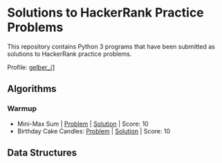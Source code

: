 # Solutions to HackerRank Practice Problems
This repository contains Python 3 programs that have been submitted as solutions to HackerRank practice problems.

Profile: [gelber_j1](https://www.hackerrank.com/gelber_j1)

## Algorithms
### Warmup
  - Mini-Max Sum | [Problem](https://www.hackerrank.com/challenges/mini-max-sum/problem) | [Solution](https://github.com/jegelber/hackerrank-solutions/blob/master/algorithms/warmup/mini-max-sum.py) | Score: 10
  - Birthday Cake Candles: [Problem](https://www.hackerrank.com/challenges/birthday-cake-candles/problem) | [Solution](https://github.com/jegelber/hackerrank-solutions/blob/master/algorithms/warmup/birthday-cake-candles.py) | Score: 10
## Data Structures
